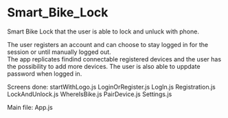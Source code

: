 # Smart_Bike_Lock

Smart Bike Lock that the user is able to lock and unluck with phone. 

The user registers an account and can choose to stay logged in for the session or until manually logged out.  
The app replicates findind connectable registered devices and the user has the possibility to add more devices. 
The user is also able to uppdate password when logged in.

Screens done: 
startWithLogo.js
LoginOrRegister.js
LogIn.js
Registration.js
LockAndUnlock.js
WhereIsBike.js
PairDevice.js
Settings.js

Main file:
App.js
